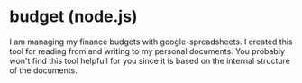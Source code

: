 # budget (node.js)
I am managing my finance budgets with google-spreadsheets.
I created this tool for reading from and writing to my personal documents.
You probably won't find this tool helpfull for you since it is based on the internal structure of the documents.
